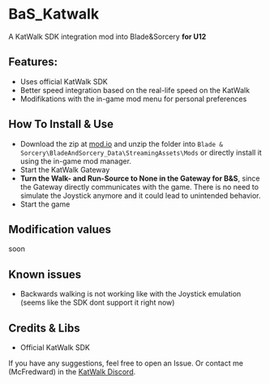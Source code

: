 # BaS_Katwalk
A KatWalk SDK integration mod into Blade&Sorcery **for U12**

## Features:


* Uses official KatWalk SDK
* Better speed integration based on the real-life speed on the KatWalk
* Modifikations with the in-game mod menu for personal preferences

## How To Install & Use

* Download the zip at [mod.io](https://mod.io/g/blade-and-sorcery/m/katwalk-sdk-integration) and unzip the folder into `Blade & Sorcery\BladeAndSorcery_Data\StreamingAssets\Mods` or directly install it using the in-game mod manager.
* Start the KatWalk Gateway
* **Turn the Walk- and Run-Source to None in the Gateway for B&S**, since the Gateway directly communicates with the game. There is no need to simulate the Joystick anymore and it could lead to unintended behavior.
* Start the game

## Modification values

soon

## Known issues

* Backwards walking is not working like with the Joystick emulation (seems like the SDK dont support it right now)

## Credits & Libs

* Official KatWalk SDK

If you have any suggestions, feel free to open an Issue. Or contact me (McFredward) in the [KatWalk Discord](https://discord.gg/kat-vr-community-785305088465567824).

